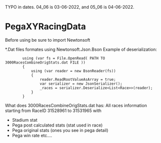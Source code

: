 TYPO in dates. 04_06 is 03-06-2022, and 05_06 is 04-06-2022.

# PegaXYRacingData

Before using be sure to import Newtonsoft

*.Dat files formates using Newtonsoft.Json.Bson
Example of deserialization:
```
        using (var fs = File.OpenRead( PATH TO 3000RacesCombineOrigStats.dat FILE ))
        {
            using (var reader = new BsonReader(fs))
            {
                reader.ReadRootValueAsArray = true;
                var serializer = new JsonSerializer();
                _races = serializer.Deserialize<List<Race>>(reader);
            }
        }
```
What does 3000RacesCombineOrigStats.dat has:
All races information starting from RaceID 31528961 to 31531965 with 
  * Stadium stat
  * Pega post calculated stats (stat used in race)
  * Pega original stats (ones you see in pega detail)
  * Pega win rate
  etc....
